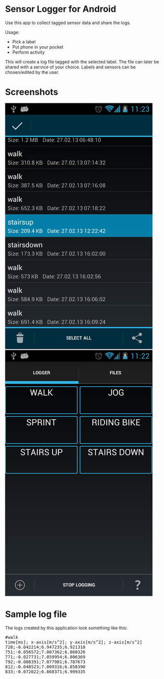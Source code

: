 Sensor Logger for Android
====================

Use this app to collect tagged sensor data and share the logs.

Usage:
* Pick a label
* Put phone in your pocket
* Perform activity

This will create a log file tagged with the selected label. The file can later be shared with a service of your choice.
Labels and sensors can be chosen/edited by the user.

Screenshots
====================
![screenshot of logger activity](/screenshots/screenshot_screen01.png "Logger Activity")
![screenshot of files activity](/screenshots/screenshot_screen02.png "Files Activity")

Sample log file
====================

The logs created by this application look something like this: 

<pre>
#walk
time[ms]; x-axis[m/s^2]; y-axis[m/s^2]; z-axis[m/s^2]
728;-0.042214;6.947235;6.921310
751;-0.056572;7.007362;6.860326
771;-0.027731;7.059954;6.806369
792;-0.008391;7.077981;6.787673
812;-0.048523;7.009316;6.858390
833;-0.072022;6.868371;6.999335
</pre>